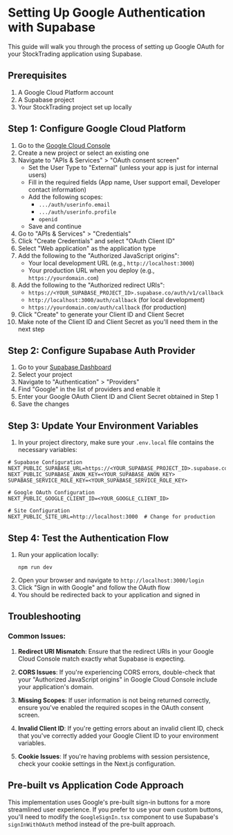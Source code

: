 # Setting Up Google Authentication with Supabase

This guide will walk you through the process of setting up Google OAuth for your StockTrading application using Supabase.

## Prerequisites

1. A Google Cloud Platform account
2. A Supabase project
3. Your StockTrading project set up locally

## Step 1: Configure Google Cloud Platform

1. Go to the [Google Cloud Console](https://console.cloud.google.com/)
2. Create a new project or select an existing one
3. Navigate to "APIs & Services" > "OAuth consent screen"
   - Set the User Type to "External" (unless your app is just for internal users)
   - Fill in the required fields (App name, User support email, Developer contact information)
   - Add the following scopes:
     - `.../auth/userinfo.email`
     - `.../auth/userinfo.profile`
     - `openid`
   - Save and continue
4. Go to "APIs & Services" > "Credentials"
5. Click "Create Credentials" and select "OAuth Client ID"
6. Select "Web application" as the application type
7. Add the following to the "Authorized JavaScript origins":
   - Your local development URL (e.g., `http://localhost:3000`)
   - Your production URL when you deploy (e.g., `https://yourdomain.com`)
8. Add the following to the "Authorized redirect URIs":
   - `https://<YOUR_SUPABASE_PROJECT_ID>.supabase.co/auth/v1/callback`
   - `http://localhost:3000/auth/callback` (for local development)
   - `https://yourdomain.com/auth/callback` (for production)
9. Click "Create" to generate your Client ID and Client Secret
10. Make note of the Client ID and Client Secret as you'll need them in the next step

## Step 2: Configure Supabase Auth Provider

1. Go to your [Supabase Dashboard](https://app.supabase.io/)
2. Select your project
3. Navigate to "Authentication" > "Providers"
4. Find "Google" in the list of providers and enable it
5. Enter your Google OAuth Client ID and Client Secret obtained in Step 1
6. Save the changes

## Step 3: Update Your Environment Variables

1. In your project directory, make sure your `.env.local` file contains the necessary variables:

```
# Supabase Configuration
NEXT_PUBLIC_SUPABASE_URL=https://<YOUR_SUPABASE_PROJECT_ID>.supabase.co
NEXT_PUBLIC_SUPABASE_ANON_KEY=<YOUR_SUPABASE_ANON_KEY>
SUPABASE_SERVICE_ROLE_KEY=<YOUR_SUPABASE_SERVICE_ROLE_KEY>

# Google OAuth Configuration
NEXT_PUBLIC_GOOGLE_CLIENT_ID=<YOUR_GOOGLE_CLIENT_ID>

# Site Configuration
NEXT_PUBLIC_SITE_URL=http://localhost:3000  # Change for production
```

## Step 4: Test the Authentication Flow

1. Run your application locally:
   ```
   npm run dev
   ```
2. Open your browser and navigate to `http://localhost:3000/login`
3. Click "Sign in with Google" and follow the OAuth flow
4. You should be redirected back to your application and signed in

## Troubleshooting

### Common Issues:

1. **Redirect URI Mismatch**: Ensure that the redirect URIs in your Google Cloud Console match exactly what Supabase is expecting.

2. **CORS Issues**: If you're experiencing CORS errors, double-check that your "Authorized JavaScript origins" in Google Cloud Console include your application's domain.

3. **Missing Scopes**: If user information is not being returned correctly, ensure you've enabled the required scopes in the OAuth consent screen.

4. **Invalid Client ID**: If you're getting errors about an invalid client ID, check that you've correctly added your Google Client ID to your environment variables.

5. **Cookie Issues**: If you're having problems with session persistence, check your cookie settings in the Next.js configuration.

## Pre-built vs Application Code Approach

This implementation uses Google's pre-built sign-in buttons for a more streamlined user experience. If you prefer to use your own custom buttons, you'll need to modify the `GoogleSignIn.tsx` component to use Supabase's `signInWithOAuth` method instead of the pre-built approach.

